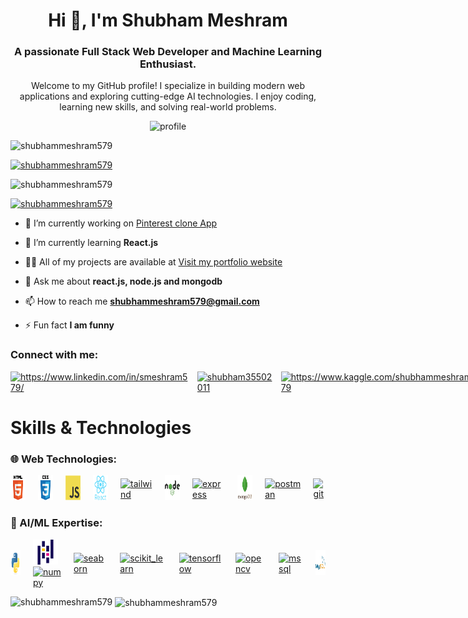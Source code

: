 <h1 align="center">Hi 👋, I'm Shubham Meshram</h1>
    <h3 align="center">A passionate Full Stack Web Developer and Machine Learning Enthusiast.</h3>
    <p align="center">Welcome to my GitHub profile! I specialize in building modern web applications and exploring cutting-edge AI technologies. I enjoy coding, learning new skills, and solving real-world problems.</p>
    <p align="center"><img width="400" src="https://img.freepik.com/free-vector/hand-drawn-web-developers_23-2148819604.jpg?t=st=1732837770~exp=1732841370~hmac=9e58c2b7c977045bd5dc29db16f86f53e1fd15d0fbef36cfe5a8b510948eff9b&w=996" alt="profile"></p>
    <p align="left"> <img src="https://komarev.com/ghpvc/?username=shubhammeshram579&label=Profile%20views&color=0e75b6&style=flat" alt="shubhammeshram579" /> </p>
    <p align="left"> <a href="https://github.com/ryo-ma/github-profile-trophy"><img src="https://github-profile-trophy.vercel.app/?username=shubhammeshram579" alt="shubhammeshram579" /></a> </p>
    <p align="left"> <img src="https://komarev.com/ghpvc/?username=shubhammeshram579&label=Profile%20views&color=0e75b6&style=flat" alt="shubhammeshram579" /> </p>

<p align="left"> <a href="https://github.com/ryo-ma/github-profile-trophy"><img src="https://github-profile-trophy.vercel.app/?username=shubhammeshram579" alt="shubhammeshram579" /></a> </p>

- 🔭 I’m currently working on [Pinterest clone App](https://github.com/shubhammeshram579/web-development/tree/main/reactjs/react%20practise/postFullStack%20project)

- 🌱 I’m currently learning **React.js**

- 👨‍💻 All of my projects are available at [Visit my portfolio website](https://shubhammeshram579.github.io/shubhcode.com/)

- 💬 Ask me about **react.js, node.js and mongodb**

- 📫 How to reach me **shubhammeshram579@gmail.com**

- ⚡ Fun fact **I am funny**

<h3 align="left">Connect with me:</h3>
    <p align="left" style="display: flex; align-items: center; justify-content: start; gap: 10px;">
    <a href="https://linkedin.com/in/https://www.linkedin.com/in/smeshram579/" target="blank"><img align="center"
                src="https://raw.githubusercontent.com/rahuldkjain/github-profile-readme-generator/master/src/images/icons/Social/linked-in-alt.svg"
                alt="https://www.linkedin.com/in/smeshram579/" height="30" width="40" /></a>
    <a href="https://twitter.com/shubham35502011" target="blank"><img align="center"
                src="https://raw.githubusercontent.com/rahuldkjain/github-profile-readme-generator/master/src/images/icons/Social/twitter.svg"
                alt="shubham35502011" height="30" width="40" /></a>
    <a href="https://kaggle.com/https://www.kaggle.com/shubhammeshram579" target="blank"><img align="center"
                src="https://raw.githubusercontent.com/rahuldkjain/github-profile-readme-generator/master/src/images/icons/Social/kaggle.svg"
                alt="https://www.kaggle.com/shubhammeshram579" height="30" width="40" /></a>
    <a href="https://instagram.com/https://www.instagram.com/meshram8892/?hl=en" target="blank"><img align="center"
                src="https://raw.githubusercontent.com/rahuldkjain/github-profile-readme-generator/master/src/images/icons/Social/instagram.svg"
                alt="https://www.instagram.com/meshram8892/?hl=en" height="30" width="40" /></a>
    <a href="https://www.youtube.com/c/https://youtube.com/@easy_to_learn_ds?si=ratpli5hju18t76e"
            target="blank"><img align="center"
                src="https://raw.githubusercontent.com/rahuldkjain/github-profile-readme-generator/master/src/images/icons/Social/youtube.svg"
                alt="https://youtube.com/@easy_to_learn_ds?si=ratpli5hju18t76e" height="30" width="40" /></a>
    <a href="https://www.hackerrank.com/https://www.hackerrank.com/profile/shubhammeshram52" target="blank"><img
                align="center"
                src="https://raw.githubusercontent.com/rahuldkjain/github-profile-readme-generator/master/src/images/icons/Social/hackerrank.svg"
                alt="https://www.hackerrank.com/profile/shubhammeshram52" height="30" width="40" /></a>
    <a href="https://www.leetcode.com/https://leetcode.com/u/shubhammeshram579/" target="blank"><img align="center"
                src="https://raw.githubusercontent.com/rahuldkjain/github-profile-readme-generator/master/src/images/icons/Social/leet-code.svg"
                alt="https://leetcode.com/u/shubhammeshram579/" height="30" width="40" /></a>
    <a href="https://discord.gg/https://discord.com/channels/@me" target="blank"><img align="center"
                src="https://raw.githubusercontent.com/rahuldkjain/github-profile-readme-generator/master/src/images/icons/Social/discord.svg"
                alt="https://discord.com/channels/@me" height="30" width="40" /></a>
    </p>

  <h1 align="left">Skills & Technologies</h1>


  <h3 aling="left">🌐 Web Technologies:</h3>
  <p class="card" style="display: flex; align-items: center; justify-content: start; gap: 20px;">
  <a href="https://www.w3schools.com/html/" target="_blank" rel="noreferrer"><img src="https://raw.githubusercontent.com/devicons/devicon/master/icons/html5/html5-original-wordmark.svg" alt="html5" width="40" height="40" /> </a>
  <a href="https://www.w3schools.com/css/" target="_blank" rel="noreferrer"> <img src="https://raw.githubusercontent.com/devicons/devicon/master/icons/css3/css3-original-wordmark.svg" alt="css3" width="40" height="40" /> </a> 
  <a href="https://developer.mozilla.org/en-US/docs/Web/JavaScript" target="_blank" rel="noreferrer"> <img src="https://raw.githubusercontent.com/devicons/devicon/master/icons/javascript/javascript-original.svg" alt="javascript" width="40" height="40" /> </a> 
  <a href="https://reactjs.org/" target="_blank" rel="noreferrer"> <img src="https://raw.githubusercontent.com/devicons/devicon/master/icons/react/react-original-wordmark.svg" alt="react" width="40" height="40" /> </a>
  <a href="https://tailwindcss.com/" target="_blank" rel="noreferrer"> <img src="https://www.vectorlogo.zone/logos/tailwindcss/tailwindcss-icon.svg" alt="tailwind" width="40" height="40" /> </a>
  <a href="https://nodejs.org" target="_blank" rel="noreferrer"> <img src="https://raw.githubusercontent.com/devicons/devicon/master/icons/nodejs/nodejs-original-wordmark.svg" alt="nodejs" width="40" height="40" /> </a>
  <a href="https://expressjs.com" target="_blank" rel="noreferrer"> <img src="https://img.icons8.com/?size=100&id=9Gfx4Dfxl0JK&format=png&color=000000" alt="express" width="40" height="40" /> </a> 
  <a href="https://www.mongodb.com/" target="_blank" rel="noreferrer"> <img src="https://raw.githubusercontent.com/devicons/devicon/master/icons/mongodb/mongodb-original-wordmark.svg" alt="mongodb" width="40" height="40" /> </a> 
  <a href="https://postman.com" target="_blank" rel="noreferrer"> <img src="https://www.vectorlogo.zone/logos/getpostman/getpostman-icon.svg" alt="postman" width="40" height="40" /> </a>
  <a href="https://git-scm.com/" target="_blank" rel="noreferrer"> <img src="https://www.vectorlogo.zone/logos/git-scm/git-scm-icon.svg" alt="git" width="40" height="40" /> </a> </p>

  <h3>🤖 AI/ML Expertise:</h3>
    <p align="left" style="display: flex; align-items: center; justify-content: start; gap: 20px; color: #111;">
    <a href="https://www.python.org" target="_blank" rel="noreferrer"> <img src="https://raw.githubusercontent.com/devicons/devicon/master/icons/python/python-original.svg" alt="python" width="40" height="40" /> </a>
    <a href="https://pandas.pydata.org/" target="_blank" rel="noreferrer"> <img src="https://raw.githubusercontent.com/devicons/devicon/2ae2a900d2f041da66e950e4d48052658d850630/icons/pandas/pandas-original.svg" alt="pandas" width="40" height="40" />
    <img height="40px" src="https://media.licdn.com/dms/image/D5612AQFSTglfKdI9eg/article-cover_image-shrink_720_1280/0/1708971797430?e=2147483647&v=beta&t=XbyPHd8bw5PLrsaTaad1Sish6jhLezkkp1u52KEpExg" alt="numpy">
    <a href="https://seaborn.pydata.org/" target="_blank" rel="noreferrer"> <img src="https://seaborn.pydata.org/_images/logo-mark-lightbg.svg" alt="seaborn" width="40" height="40" /> </a> 
    <a href="https://scikit-learn.org/" target="_blank" rel="noreferrer"> <img src="https://upload.wikimedia.org/wikipedia/commons/0/05/Scikit_learn_logo_small.svg" alt="scikit_learn" width="40" height="40" /> </a>
    <a href="https://www.tensorflow.org" target="_blank" rel="noreferrer"> <img
                src="https://www.vectorlogo.zone/logos/tensorflow/tensorflow-icon.svg" alt="tensorflow" width="40"
                height="40" /> </a>
    <a href="https://opencv.org/" target="_blank" rel="noreferrer"> <img
                    src="https://www.vectorlogo.zone/logos/opencv/opencv-icon.svg" alt="opencv" width="40" height="40" /></a>
    <a href="https://www.w3.org/html/" target="_blank" rel="noreferrer"> <img
                src="https://www.svgrepo.com/show/303229/microsoft-sql-server-logo.svg" alt="mssql" width="40"
                height="40" /> </a> <a href="https://www.mysql.com/" target="_blank" rel="noreferrer"> <img
                src="https://raw.githubusercontent.com/devicons/devicon/master/icons/mysql/mysql-original-wordmark.svg"
                alt="mysql" width="40" height="40" /> </a> </p>

  <p><img align="left"
            src="https://github-readme-stats.vercel.app/api/top-langs?username=shubhammeshram579&show_icons=true&locale=en&layout=compact"
            alt="shubhammeshram579" /></p>

  <p>&nbsp;<img align="center"
            src="https://github-readme-stats.vercel.app/api?username=shubhammeshram579&show_icons=true&locale=en"
            alt="shubhammeshram579" /></p>


  
